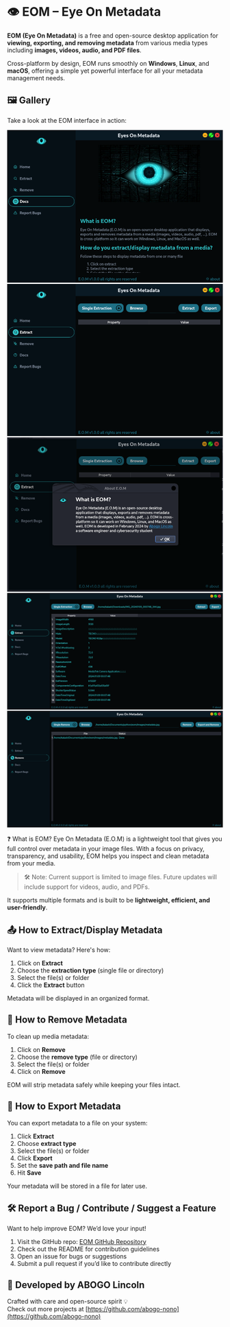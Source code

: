 # 👁️ EOM – Eye On Metadata  

**EOM (Eye On Metadata)** is a free and open-source desktop application for **viewing, exporting, and removing metadata** from various media types including **images, videos, audio, and PDF files**.  

Cross-platform by design, EOM runs smoothly on **Windows**, **Linux**, and **macOS**, offering a simple yet powerful interface for all your metadata management needs.

## 🖼️ Gallery

Take a look at the EOM interface in action:

<img src='./screenshots/Screenshot from 2024-03-27 00-27-50.png' alt='EOM Screenshot'>
<img src='./screenshots/Screenshot from 2024-03-20 21-00-06.png' alt='EOM Screenshot'>
<img src='./screenshots/Screenshot from 2024-03-27 00-38-04.png' alt='EOM Screenshot'>
<img src='./screenshots/Screenshot from 2024-03-27 00-43-14.png' alt='EOM Screenshot'>
<img src='./screenshots/Screenshot from 2024-03-27 00-47-08.png' alt='EOM Screenshot'>

❓ What is EOM?
Eye On Metadata (E.O.M) is a lightweight tool that gives you full control over metadata in your image files. With a focus on privacy, transparency, and usability, EOM helps you inspect and clean metadata from your media.


> 🛠️ Note: Current support is limited to image files. Future updates will include support for videos, audio, and PDFs.

It supports multiple formats and is built to be **lightweight, efficient, and user-friendly**.

## 📤 How to Extract/Display Metadata

Want to view metadata? Here's how:

1. Click on **Extract**  
2. Choose the **extraction type** (single file or directory)  
3. Select the file(s) or folder  
4. Click the **Extract** button  
   
Metadata will be displayed in an organized format.

## 🧹 How to Remove Metadata

To clean up media metadata:

1. Click on **Remove**  
2. Choose the **remove type** (file or directory)  
3. Select the file(s) or folder  
4. Click on **Remove**  

EOM will strip metadata safely while keeping your files intact.

## 📁 How to Export Metadata

You can export metadata to a file on your system:

1. Click **Extract**  
2. Choose **extract type**  
3. Select the file(s) or folder  
4. Click **Export**  
5. Set the **save path and file name**  
6. Hit **Save**  

Your metadata will be stored in a file for later use.

## 🛠️ Report a Bug / Contribute / Suggest a Feature

Want to help improve EOM? We’d love your input!

1. Visit the GitHub repo: [EOM GitHub Repository](https://github.com/abogo-nono/eom)  
2. Check out the README for contribution guidelines  
3. Open an issue for bugs or suggestions  
4. Submit a pull request if you’d like to contribute directly  

## 👤 Developed by ABOGO Lincoln

Crafted with care and open-source spirit 💡  
Check out more projects at [https://github.com/abogo-nono](https://github.com/abogo-nono)
